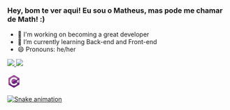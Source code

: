 ### Hey, bom te ver aqui! Eu sou o Matheus, mas pode me chamar de Math! :)

- 🔭 I'm working on becoming a great developer
- 🌱 I’m currently learning Back-end and Front-end
- 😄 Pronouns: he/her

<div>
  <a href="https://github/MatheusPires20">
    <img height="150em" src="https://github-readme-stats.vercel.app/api?username=MatheusPires20&show_icons=true&theme=radical&include_all_commits=true&count_private=true"/>
    <img height="130em" src="https://github-readme-stats.vercel.app/api/top-langs/?username=MatheusPires20&layout=compact&langs_count=16&theme=radical"/>
</div>
  <div style="display: inline_block"><br>
    <img align"center" alt="Math-Csharp" height="30" widht="40" src="https://raw.githubusercontent.com/devicons/devicon/master/icons/csharp/csharp-original.svg">
    
  </div>
  
  ![Snake animation](https://github.com/MatheusPires20/MatheusPires20/blob/output/github-contribution-grid-snake.svg)

